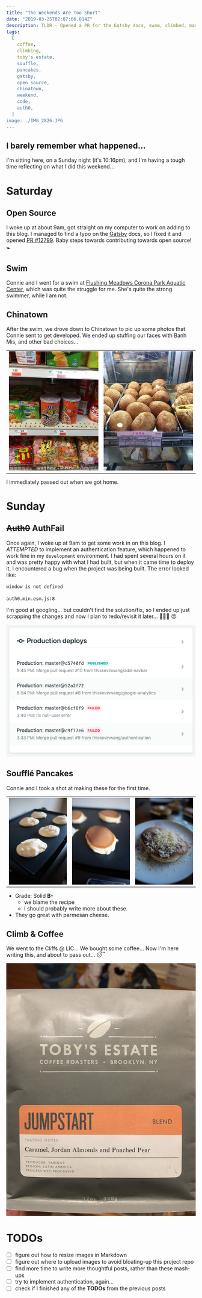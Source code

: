 ```yaml
---
title: "The Weekends Are Too Short"
date: "2019-03-25T02:07:06.014Z"
description: TLDR - Opened a PR for the Gatsby docs, swam, climbed, made pancakes, ate too much.
tags:
  [
    coffee,
    climbing,
    toby's estate,
    souffle,
    pancakes,
    gatsby,
    open source,
    chinatown,
    weekend,
    code,
    auth0,
  ]
image: ./IMG_2826.JPG
---
```


## I barely remember what happened...

I'm sitting here, on a Sunday night (it's 10:16pm), and I'm having a tough time reflecting on what I did this weekend...

# Saturday

## Open Source

I woke up at about 9am, got straight on my computer to work on adding to this blog. I managed to find a typo on the [Gatsby](https://www.gatsbyjs.org/) docs, so I fixed it and opened [PR #12799](https://github.com/gatsbyjs/gatsby/pull/12799). Baby steps towards contributing towards open source! 🚼

## Swim

Connie and I went for a swim at [Flushing Meadows Corona Park Aquatic Center](https://www.google.com/search?tbm=lcl&ei=jTyYXIutPIaJggfviY-wDQ&q=flushing+meadows+corona+pool&oq=flushing+meadows+corona+pool&gs_l=psy-ab.3..0j0i22i30k1l4j38.15169.20934.0.21053.32.22.2.8.9.0.140.1861.16j6.22.0....0...1c.1.64.psy-ab..0.32.1885...35i39k1j0i67k1j0i131k1j0i20i263k1j0i131i67k1j0i22i10i30k1j0i13k1.0.YVIdytM6-2o#rlfi=hd:;si:12475983447994039364;mv:!1m2!1d40.751960077319026!2d-73.83742002020021!2m2!1d40.75160012268097!2d-73.83789517979979), which was quite the struggle for me. She's quite the strong swimmer, while I am not.

## Chinatown

After the swim, we drove down to Chinatown to pic up some photos that Connie sent to get developed. We ended up stuffing our faces with Banh Mis, and other bad choices...

|                           |                                     |
| ------------------------- | ----------------------------------- |
| ![Snacks](./IMG_2825.JPG) | ![Mince Pork Donut](./IMG_2826.JPG) |

I immediately passed out when we got home.

# Sunday

## ~~Auth0~~ AuthFail

Once again, I woke up at 9am to get some work in on this blog. I _ATTEMPTED_ to implement an authentication feature, which happened to work fine in my `development` environment. I had spent several hours on it and was pretty happy with what I had built, but when it came time to deploy it, I encountered a bug when the project was being built. The error looked like:

```shell
window is not defined

auth0.min.esm.js:8
```

I'm good at googling... but couldn't find the solution/fix, so I ended up just scrapping the changes and now I plan to redo/revisit it later... 🤦🏻‍♂️ 😡

![Fail](./prod.png)

## Soufflé Pancakes

Connie and I took a shot at making these for the first time.

|                             |                             |                             |
| --------------------------- | --------------------------- | --------------------------- |
| ![pancake1](./pancake1.jpg) | ![pancake2](./pancake2.jpg) | ![pancake3](./pancake3.jpg) |

- Grade: Solid **B-**
  - we blame the recipe
  - I should probably write more about these.
- They go great with parmesan cheese.

## Climb & Coffee

We went to the Cliffs @ LIC... We bought some coffee... Now I'm here writing this, and about to pass out... 😴

![Toby's](./toby.JPG)

# TODOs

- [ ] figure out how to resize images in Markdown
- [ ] figure out where to upload images to avoid bloating-up this project repo
- [ ] find more time to write more thoughtful posts, rather than these mash-ups
- [ ] try to implement authentication, again...
- [ ] check if I finished any of the **TODOs** from the previous posts
